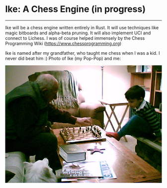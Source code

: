 # Ike: A Chess Engine (in progress)

---

Ike will be a chess engine written entirely in Rust. It will use techniques like magic bitboards and alpha-beta pruning. 
It will also implement UCI and connect to Lichess.
I was of course helped immensely by the Chess Programming Wiki (https://www.chessprogramming.org)

Ike is named after my grandfather, who taught me chess when I was a kid. I never did beat him :)
Photo of Ike (my Pop-Pop) and me:

![Photo of Ike (my Pop-Pop) and me](ike_and_me.jpg)




